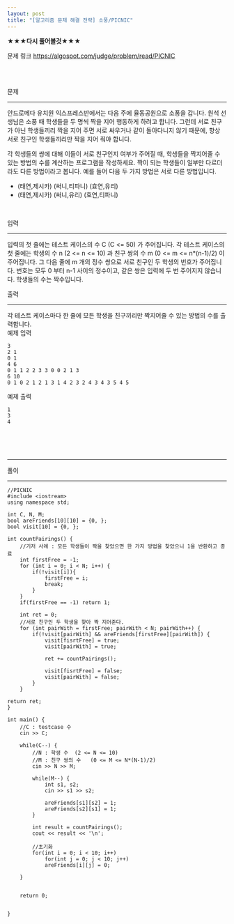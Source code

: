 ```yaml
---
layout: post
title: "[알고리즘 문제 해결 전략] 소풍/PICNIC"
---
```

<strong>★★★다시 풀어볼것★★★</strong>

문제 링크
<a>https://algospot.com/judge/problem/read/PICNIC</a>

<br><br>



문제

- - -

안드로메다 유치원 익스프레스반에서는 다음 주에 율동공원으로 소풍을 갑니다. 원석 선생님은 소풍 때 학생들을 두 명씩 짝을 지어 행동하게 하려고 합니다. 그런데 서로 친구가 아닌 학생들끼리 짝을 지어 주면 서로 싸우거나 같이 돌아다니지 않기 때문에, 항상 서로 친구인 학생들끼리만 짝을 지어 줘야 합니다.

각 학생들의 쌍에 대해 이들이 서로 친구인지 여부가 주어질 때, 학생들을 짝지어줄 수 있는 방법의 수를 계산하는 프로그램을 작성하세요. 짝이 되는 학생들이 일부만 다르더라도 다른 방법이라고 봅니다. 예를 들어 다음 두 가지 방법은 서로 다른 방법입니다.

- (태연,제시카) (써니,티파니) (효연,유리)
- (태연,제시카) (써니,유리) (효연,티파니)

<br>

입력

- - -

입력의 첫 줄에는 테스트 케이스의 수 C (C <= 50) 가 주어집니다. 각 테스트 케이스의 첫 줄에는 학생의 수 n (2 <= n <= 10) 과 친구 쌍의 수 m (0 <= m <= n*(n-1)/2) 이 주어집니다. 그 다음 줄에 m 개의 정수 쌍으로 서로 친구인 두 학생의 번호가 주어집니다. 번호는 모두 0 부터 n-1 사이의 정수이고, 같은 쌍은 입력에 두 번 주어지지 않습니다. 학생들의 수는 짝수입니다.



출력

- - -

각 테스트 케이스마다 한 줄에 모든 학생을 친구끼리만 짝지어줄 수 있는 방법의 수를 출력합니다.
<br>
예제 입력
```
3 
2 1 
0 1 
4 6 
0 1 1 2 2 3 3 0 0 2 1 3 
6 10 
0 1 0 2 1 2 1 3 1 4 2 3 2 4 3 4 3 5 4 5
```
예제 출력
```
1
3
4
```





<br><br><br>
_ _ _





풀이
- - -

~~~
//PICNIC
#include <iostream>
using namespace std;

int C, N, M;
bool areFriends[10][10] = {0, };
bool visit[10] = {0, };

int countPairings() {
	//기저 사례 : 모든 학생들이 짝을 찾았으면 한 가지 방법을 찾았으니 1을 반환하고 종료
    int firstFree = -1;
    for (int i = 0; i < N; i++) {
    	if(!visit[i]){
        	firstFree = i;
            break;
        }
    }
    if(firstFree == -1) return 1;
    
    int ret = 0;
    //서로 친구인 두 학생을 찾아 짝 지어준다.
    for (int pairWith = firstFree; pairWith < N; pairWith++) {
    	if(!visit[pairWith] && areFriends[firstFree][pairWith]) {
        	visit[fisrtFree] = true;
            visit[pairWith] = true;
            
            ret += countPairings();
            
            visit[fisrtFree] = false;
            visit[pairWith] = false;
        }
    }

return ret;
}

int main() {
	//C : testcase 수
    cin >> C;
    
    while(C--) {
    	//N : 학생 수	(2 <= N <= 10)
        //M : 친구 쌍의 수	(0 <= M <= N*(N-1)/2)
        cin >> N >> M;
        
        while(M--) {
        	int s1, s2;
            cin >> s1 >> s2;
            
            areFriends[s1][s2] = 1;
            areFriends[s2][s1] = 1;
        }
    	
        int result = countPairings();
        cout << result << '\n';
        
        //초기화
        for(int i = 0; i < 10; i++)
        	for(int j = 0; j < 10; j++)
            areFriends[i][j] = 0;
        
    }
    
    
    return 0;


}
~~~
<br><br><br><br><br><br><br><br><br><br><br><br>



































